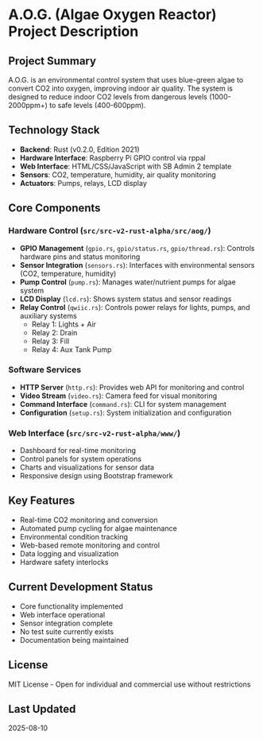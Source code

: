 # A.O.G. (Algae Oxygen Reactor) Project Description

## Project Summary
A.O.G. is an environmental control system that uses blue-green algae to convert CO2 into oxygen, improving indoor air quality. The system is designed to reduce indoor CO2 levels from dangerous levels (1000-2000ppm+) to safe levels (400-600ppm).

## Technology Stack
- **Backend**: Rust (v0.2.0, Edition 2021)
- **Hardware Interface**: Raspberry Pi GPIO control via rppal
- **Web Interface**: HTML/CSS/JavaScript with SB Admin 2 template
- **Sensors**: CO2, temperature, humidity, air quality monitoring
- **Actuators**: Pumps, relays, LCD display

## Core Components

### Hardware Control (`src/src-v2-rust-alpha/src/aog/`)
- **GPIO Management** (`gpio.rs`, `gpio/status.rs`, `gpio/thread.rs`): Controls hardware pins and status monitoring
- **Sensor Integration** (`sensors.rs`): Interfaces with environmental sensors (CO2, temperature, humidity)
- **Pump Control** (`pump.rs`): Manages water/nutrient pumps for algae system
- **LCD Display** (`lcd.rs`): Shows system status and sensor readings
- **Relay Control** (`qwiic.rs`): Controls power relays for lights, pumps, and auxiliary systems
  - Relay 1: Lights + Air
  - Relay 2: Drain
  - Relay 3: Fill
  - Relay 4: Aux Tank Pump

### Software Services
- **HTTP Server** (`http.rs`): Provides web API for monitoring and control
- **Video Stream** (`video.rs`): Camera feed for visual monitoring
- **Command Interface** (`command.rs`): CLI for system management
- **Configuration** (`setup.rs`): System initialization and configuration

### Web Interface (`src/src-v2-rust-alpha/www/`)
- Dashboard for real-time monitoring
- Control panels for system operations
- Charts and visualizations for sensor data
- Responsive design using Bootstrap framework

## Key Features
- Real-time CO2 monitoring and conversion
- Automated pump cycling for algae maintenance
- Environmental condition tracking
- Web-based remote monitoring and control
- Data logging and visualization
- Hardware safety interlocks

## Current Development Status
- Core functionality implemented
- Web interface operational
- Sensor integration complete
- No test suite currently exists
- Documentation being maintained

## License
MIT License - Open for individual and commercial use without restrictions

## Last Updated
2025-08-10